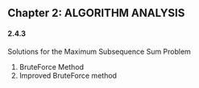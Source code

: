 Chapter 2: ALGORITHM ANALYSIS
-----------------------------

#### 2.4.3

Solutions for the Maximum Subsequence Sum Problem

1. BruteForce Method
2. Improved BruteForce method
